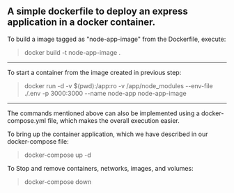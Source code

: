 ## A simple dockerfile to deploy an express application in a docker container.

To build a image tagged as "node-app-image" from the Dockerfile, execute:
>docker build -t node-app-image .

---

To start a container from the image created in previous step:
>docker run -d -v $(pwd):/app:ro -v /app/node_modules --env-file ./.env -p 3000:3000 --name node-app node-app-image

***
The commands mentioned above can also be implemented using a docker-compose.yml file, which makes the overall execution easier.

To bring up the container application, which we have described in our docker-compose file:
>docker-compose up -d

To Stop and remove containers, networks, images, and volumes:
>docker-compose down



